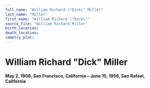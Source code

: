 ```yaml
---
full_name: "William Richard \"Dick\" Miller"
last_name: "Miller"
first_name: "William Richard \"Dick\""
source_file: "William Richard Miller"
birth_location:
death_location:
cemetry_plot: 
---
```

# William Richard "Dick" Miller

**May 2, 1908, San Francisco, California – June 15, 1956, San Rafael,
California**

